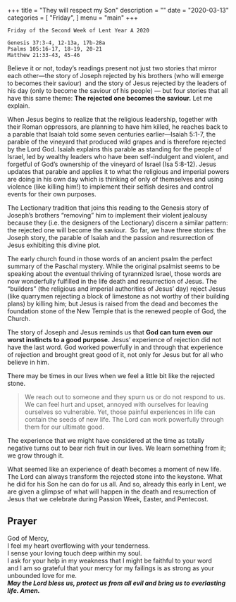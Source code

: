 +++
title = "They will respect my Son"
description = ""
date = "2020-03-13"
categories = [
    "Friday",
]
menu = "main"
+++

```
Friday of the Second Week of Lent Year A 2020

Genesis 37:3-4, 12-13a, 17b-28a   
Psalms 105:16-17, 18-19, 20-21 
Matthew 21:33-43, 45-46
```

Believe it or not, today’s readings present not just two stories that mirror each other—the story of Joseph rejected by his brothers (who will emerge to becomes their saviour)  and the story of Jesus rejected by the leaders of his day (only to become the saviour of his people) — but four stories that all have this same theme: **The rejected one becomes the saviour.** Let me explain.

When Jesus begins to realize that the religious leadership, together with their Roman oppressors, are planning to have him killed, he reaches back to a parable that Isaiah told some seven centuries earlier—Isaiah 5:1-7, the parable of the vineyard that produced wild grapes and is therefore rejected by the Lord God. Isaiah explains this parable as standing for the people of Israel, led by wealthy leaders who have been self-indulgent and violent, and forgetful of God’s ownership of the vineyard of Israel (Isa 5:8-12). Jesus updates that parable and applies it to what the religious and imperial powers are doing in his own day which is thinking of only of themselves and using violence (like killing him!) to implement their selfish desires and control events for their own purposes.

The Lectionary tradition that joins this reading to the Genesis story of Joseph’s brothers “removing” him to implement their violent jealousy because they (i.e. the designers of the Lectionary) discern a similar pattern: the rejected one will become the saviour.  So far, we have three stories: the Joseph story, the parable of Isaiah and the passion and resurrection of Jesus exhibiting this divine plot.

The early church found in those words of an ancient psalm the perfect summary of the Paschal mystery. While the original psalmist seems to be speaking about the eventual thriving of tyrannized Israel, those words are now wonderfully fulfilled in the life death and resurrection of Jesus. The “builders” (the religious and imperial authorities of Jesus’ day) reject Jesus (like quarrymen rejecting a block of limestone as not worthy of their building plans) by killing him; but Jesus is raised from the dead and becomes the foundation stone of the New Temple that is the renewed people of God, the Church. 

The story of Joseph and Jesus reminds us that **God can turn even our worst instincts to a good purpose.** Jesus’ experience of rejection did not have the last word. God worked powerfully in and through that experience of rejection and brought great good of it, not only for Jesus but for all who believe in him. 

There may be times in our lives when we feel a little bit like the rejected stone.

> We reach out to someone and they spurn us or do not respond to us. We can feel hurt and upset, annoyed with ourselves for leaving ourselves so vulnerable. Yet, those painful experiences in life can contain the seeds of new life. The Lord can work powerfully through them for our ultimate good. 

The experience that we might have considered at the time as totally negative turns out to bear rich fruit in our lives. We learn something from it; we grow through it. 

What seemed like an experience of death becomes a moment of new life. The Lord can always transform the rejected stone into the keystone. What he did for his Son he can do for us all. And so, already this early in Lent, we are given a glimpse of what will happen in the death and resurrection of Jesus that we celebrate during Passion Week, Easter, and Pentecost.

## Prayer

God of Mercy,  
I feel my heart overflowing with your tenderness.  
I sense your loving touch deep within my soul.  
I ask for your help in my weakness that I might be faithful to your word   
and I am so grateful that your mercy for my failings is as strong as your unbounded love for me.  
**_May the Lord bless us, protect us from all evil and bring us to everlasting life. Amen._**

